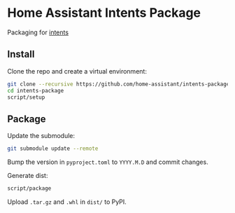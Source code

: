 # Home Assistant Intents Package

Packaging for [intents](https://github.com/home-assistant/intents/)


## Install

Clone the repo and create a virtual environment:

``` sh
git clone --recursive https://github.com/home-assistant/intents-package
cd intents-package
script/setup
```


## Package

Update the submodule:

``` sh
git submodule update --remote
```

Bump the version in `pyproject.toml` to `YYYY.M.D` and commit changes.

Generate dist:

``` sh
script/package
```

Upload `.tar.gz` and `.whl` in `dist/` to PyPI.
